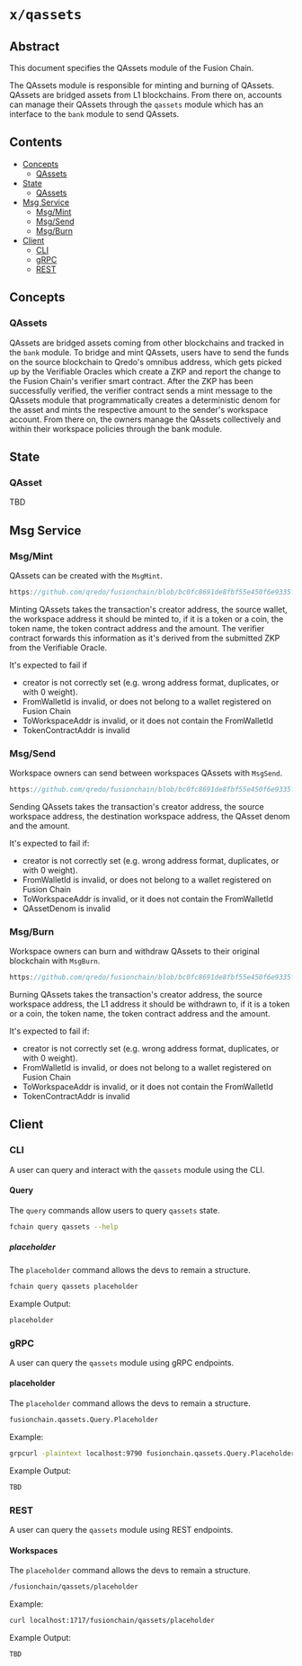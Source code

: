 # `x/qassets`

## Abstract

This document specifies the QAssets module of the Fusion Chain.

The QAssets module is responsible for minting and burning of QAssets. QAssets are
bridged assets from L1 blockchains. From there on, accounts can manage their
QAssets through the `qassets` module which has an interface to the `bank` module to send QAssets.

## Contents

* [Concepts](#concepts)
    * [QAssets](#qassets)
* [State](#state)
    * [QAssets](#qasset)
* [Msg Service](#msg-service)
    * [Msg/Mint](#msgmint)
    * [Msg/Send](#msgsend)
    * [Msg/Burn](#msgburn)
* [Client](#client)
    * [CLI](#cli)
    * [gRPC](#grpc)
    * [REST](#rest)

## Concepts

### QAssets

QAssets are bridged assets coming from other blockchains and tracked in the `bank` module.
To bridge and mint QAssets, users have to send the funds on the source blockchain to Qredo's
omnibus address, which gets picked up by the Verifiable Oracles which create a ZKP and 
report the change to the Fusion Chain's verifier smart contract. After the ZKP has been 
successfully verified, the verifier contract sends a mint message to the QAssets module
that programmatically creates a deterministic denom for the asset and mints the respective
amount to the sender's workspace account. From there on, the owners manage the QAssets 
collectively and within their workspace policies through the bank module. 

## State

### QAsset

TBD

## Msg Service

### Msg/Mint

QAssets can be created with the `MsgMint`. 

```go reference
https://github.com/qredo/fusionchain/blob/bc0fc8691de8fbf55e450f6e9335f6a1b3ea23e0/blockchain/proto/fusionchain/qassets/tx.proto#L25C1-L33C2
```

Minting QAssets takes the transaction's creator address, the source wallet, the workspace address it should be minted to, if it is a token or a coin, the token name, the token contract address and the amount. The verifier contract forwards this information as it's derived from the submitted ZKP from the Verifiable Oracle. 

It's expected to fail if

* creator is not correctly set (e.g. wrong address format, duplicates, or with 0 weight).
* FromWalletId is invalid, or does not belong to a wallet registered on Fusion Chain
* ToWorkspaceAddr is invalid, or it does not contain the FromWalletId
* TokenContractAddr is invalid

### Msg/Send

Workspace owners can send between workspaces QAssets with `MsgSend`.

```go reference
https://github.com/qredo/fusionchain/blob/bc0fc8691de8fbf55e450f6e9335f6a1b3ea23e0/blockchain/proto/fusionchain/qassets/tx.proto#L49C1-L55C2
```

Sending QAssets takes the transaction's creator address, the source workspace address, the destination workspace address, the QAsset denom and the amount.

It's expected to fail if:

* creator is not correctly set (e.g. wrong address format, duplicates, or with 0 weight).
* FromWalletId is invalid, or does not belong to a wallet registered on Fusion Chain
* ToWorkspaceAddr is invalid, or it does not contain the FromWalletId
* QAssetDenom is invalid

### Msg/Burn

Workspace owners can burn and withdraw QAssets to their original blockchain with `MsgBurn`.

```go reference
https://github.com/qredo/fusionchain/blob/bc0fc8691de8fbf55e450f6e9335f6a1b3ea23e0/blockchain/proto/fusionchain/qassets/tx.proto#L37C1-L45C2
```

Burning QAssets takes the transaction's creator address, the source workspace address, the L1 address it should be withdrawn to, if it is a token or a coin, the token name, the token contract address and the amount. 

It's expected to fail if:

* creator is not correctly set (e.g. wrong address format, duplicates, or with 0 weight).
* FromWalletId is invalid, or does not belong to a wallet registered on Fusion Chain
* ToWorkspaceAddr is invalid, or it does not contain the FromWalletId
* TokenContractAddr is invalid

## Client

### CLI

A user can query and interact with the `qassets` module using the CLI.

#### Query

The `query` commands allow users to query `qassets` state.

```bash
fchain query qassets --help
```

##### placeholder

The `placeholder` command allows the devs to remain a structure. 

```bash
fchain query qassets placeholder 
```

Example Output:

```bash
placeholder
```

### gRPC

A user can query the `qassets` module using gRPC endpoints.

#### placeholder

The `placeholder` command allows the devs to remain a structure. 

```bash
fusionchain.qassets.Query.Placeholder
```

Example:

```bash
grpcurl -plaintext localhost:9790 fusionchain.qassets.Query.Placeholder
```

Example Output:

```bash
TBD
```

### REST

A user can query the `qassets` module using REST endpoints.

#### Workspaces

The `placeholder` command allows the devs to remain a structure. 

```bash
/fusionchain/qassets/placeholder
```

Example:

```bash
curl localhost:1717/fusionchain/qassets/placeholder

```

Example Output:

```bash
TBD
```
